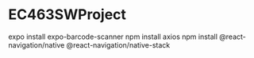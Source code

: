# EC463SWProject



expo install expo-barcode-scanner
npm install axios
npm install @react-navigation/native @react-navigation/native-stack
